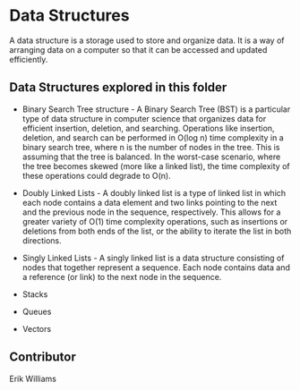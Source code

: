 # Data Structures

A data structure is a storage used to store and organize data. It is a way of arranging data on a computer so that it can be accessed and updated efficiently.

## Data Structures explored in this folder

- Binary Search Tree structure - A Binary Search Tree (BST) is a particular type of data structure in computer science that organizes data for efficient insertion, deletion, and searching. Operations like insertion, deletion, and search can be performed in O(log n) time complexity in a binary search tree, where n is the number of nodes in the tree. This is assuming that the tree is balanced. In the worst-case scenario, where the tree becomes skewed (more like a linked list), the time complexity of these operations could degrade to O(n).

- Doubly Linked Lists - A doubly linked list is a type of linked list in which each node contains a data element and two links pointing to the next and the previous node in the sequence, respectively. This allows for a greater variety of O(1) time complexity operations, such as insertions or deletions from both ends of the list, or the ability to iterate the list in both directions.

- Singly Linked Lists - A singly linked list is a data structure consisting of nodes that together represent a sequence. Each node contains data and a reference (or link) to the next node in the sequence.

- Stacks

- Queues

- Vectors

## Contributor

Erik Williams
